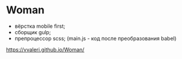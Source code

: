 # Woman

- вёрстка mobile first;
- сборщик gulp;
- препроцессор scss;
(main.js - код после преобразования babel)

https://vvaleri.github.io/Woman/
